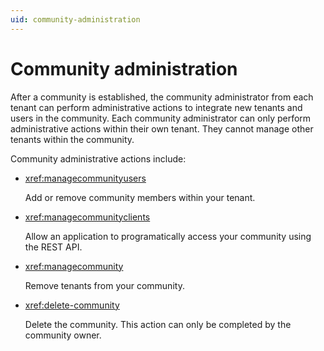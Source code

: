 ```yaml
---
uid: community-administration
---
```


# Community administration

After a community is established, the community administrator from each tenant can perform administrative actions to integrate new tenants and users in the community. Each community administrator can only perform administrative actions within their own tenant. They cannot manage other tenants within the community.

Community administrative actions include:

- <xref:managecommunityusers>

	Add or remove community members within your tenant.

- <xref:managecommunityclients>

	Allow an application to programatically access your community using the REST API.

- <xref:managecommunity>

	Remove tenants from your community.

- <xref:delete-community>

	Delete the community. This action can only be completed by the community owner.
